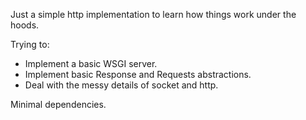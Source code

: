 Just a simple http implementation to learn how things work under the hoods.

Trying to:
- Implement a basic WSGI server.
- Implement basic Response and Requests abstractions.
- Deal with the messy details of socket and http.

Minimal dependencies.

